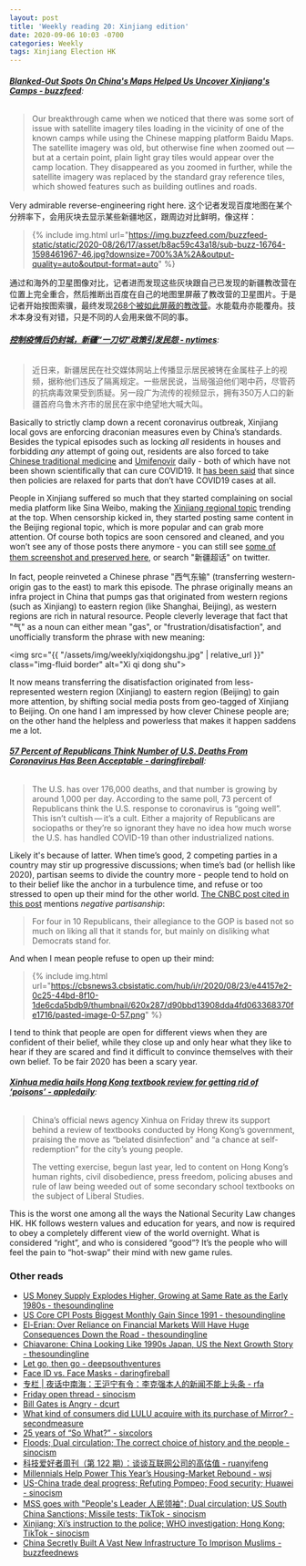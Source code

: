 ```yaml
---
layout: post
title: 'Weekly reading 20: Xinjiang edition'
date: 2020-09-06 10:03 -0700
categories: Weekly
tags: Xinjiang Election HK
---
```


###### __[Blanked-Out Spots On China's Maps Helped Us Uncover Xinjiang's Camps - buzzfeed](https://www.buzzfeed.com/alison_killing/satellite-images-investigation-xinjiang-detention-camps)__:

> Our breakthrough came when we noticed that there was some sort of issue with satellite imagery tiles loading in the vicinity of one of the known camps while using the Chinese mapping platform Baidu Maps. The satellite imagery was old, but otherwise fine when zoomed out — but at a certain point, plain light gray tiles would appear over the camp location. They disappeared as you zoomed in further, while the satellite imagery was replaced by the standard gray reference tiles, which showed features such as building outlines and roads.

Very admirable reverse-engineering right here. 这个记者发现百度地图在某个分辨率下，会用灰块去显示某些新疆地区，跟周边对比鲜明，像这样：

> {% include img.html url="https://img.buzzfeed.com/buzzfeed-static/static/2020-08/26/17/asset/b8ac59c43a18/sub-buzz-16764-1598461967-46.jpg?downsize=700%3A%2A&output-quality=auto&output-format=auto" %}

通过和海外的卫星图像对比，记者进而发现这些灰块跟自己已发现的新疆教改营在位置上完全重合，然后推断出百度在自己的地图里屏蔽了教改营的卫星图片。于是记者开始按图索骥，最终发现[268个被如此屏蔽的教改营](https://www.buzzfeednews.com/article/meghara/china-new-internment-camps-xinjiang-uighurs-muslims)。水能载舟亦能覆舟。技术本身没有对错，只是不同的人会用来做不同的事。

###### __[控制疫情后仍封城，新疆“一刀切”政策引发民怨 - nytimes](https://cn.nytimes.com/china/20200826/china-xinjiang-covid/)__:

> 近日来，新疆居民在社交媒体网站上传播显示居民被铐在金属柱子上的视频，据称他们违反了隔离规定。一些居民说，当局强迫他们喝中药，尽管药的抗病毒效果受到质疑。另一段广为流传的视频显示，拥有350万人口的新疆首府乌鲁木齐市的居民在家中绝望地大喊大叫。

Basically to strictly clamp down a recent coronavirus outbreak, Xinjiang local govs are enforcing draconian measures even by China’s standards. Besides the typical episodes such as locking _all_ residents in houses and forbidding _any_ attempt of going out, residents are also forced to take [Chinese traditional medicine](https://www.ncbi.nlm.nih.gov/pmc/articles/PMC7229744/) and [Umifenovir](https://en.wikipedia.org/wiki/Umifenovir) daily - both of which have not been shown scientifically that can cure COVID19. It [has been said](https://www.dw.com/zh/%E7%BD%91%E4%B8%8A%E6%80%A8%E5%A3%B0%E8%BD%BD%E9%81%93-%E4%B9%8C%E9%B2%81%E6%9C%A8%E9%BD%90%E9%83%A8%E5%88%86%E6%94%BE%E5%AE%BD%E9%98%B2%E6%8E%A7%E6%94%BF%E7%AD%96/a-54679575) that since then policies are relaxed for parts that don’t have COVID19 cases at all.

People in Xinjiang suffered so much that they started complaining on social media platform like Sina Weibo, making the [Xinjiang regional topic](https://weibo.com/p/100808045243fc85b79939859b2497b3326305/super_index) trending at the top. When censorship kicked in, they started posting same content in the Beijing regional topic, which is more popular and can grab more attention. Of course both topics are soon censored and cleaned, and you won’t see any of those posts there anymore - you can still see [some of them screenshot and preserved here](https://chinadigitaltimes.net/chinese/2020/08/%E3%80%90%E7%BD%91%E7%BB%9C%E6%B0%91%E8%AE%AE%E3%80%91%E5%9C%A8%E6%96%B0%E7%96%86%EF%BC%8C%E4%BD%A0%E4%B8%8D%E8%83%BD%E6%AD%BB%E4%BA%8E%E6%96%B0%E5%86%A0%E3%80%82%E4%B9%8C%E9%B2%81%E6%9C%A8%E9%BD%90/), or search "新疆超话" on twitter.

In fact, people reinveted a Chinese phrase "西气东输" (transferring western-origin gas to the east) to mark this episode. The phrase originally means an infra project in China that pumps gas that originated from western regions (such as Xinjiang) to eastern region (like Shanghai, Beijing), as western regions are rich in natural resource. People cleverly leverage that fact that "气" as a noun can either mean "gas", or "frustration/disatisfaction", and unofficially transform the phrase with new meaning:

<img src="{{ "/assets/img/weekly/xiqidongshu.jpg" | relative_url }}" class="img-fluid border" alt="Xi qi dong shu">

It now means transferring the disatisfaction originated from less-represented western region (Xinjiang) to eastern region (Beijing) to gain more attention, by shifting social media posts from geo-tagged of Xinjiang to Beijing. On one hand I am impressed by how clever Chinese people are; on the other hand the helpless and powerless that makes it happen saddens me a lot.

###### __[57 Percent of Republicans Think Number of U.S. Deaths From Coronavirus Has Been Acceptable - daringfireball](https://daringfireball.net/linked/2020/08/23/republican-death-cult)__:

> The U.S. has over 176,000 deaths, and that number is growing by around 1,000 per day. According to the same poll, 73 percent of Republicans think the U.S. response to coronavirus is “going well”. This isn’t cultish — it’s a cult. Either a majority of Republicans are sociopaths or they’re so ignorant they have no idea how much worse the U.S. has handled COVID-19 than other industrialized nations.

Likely it's because of latter. When time’s good, 2 competing parties in a country may stir up progressive discussions; when time’s bad (or hellish like 2020), partisan seems to divide the country more - people tend to hold on to their belief like the anchor in a turbulence time, and refuse or too stressed to open up their mind for the other world. [The CNBC post cited in this post](https://www.cbsnews.com/news/republicans-economy-coronavirus-opinion-poll-cbs-news-battleground-tracker/) mentions _negative partisanship_:

> For four in 10 Republicans, their allegiance to the GOP is based not so much on liking all that it stands for, but mainly on disliking what Democrats stand for.

And when I mean people refuse to open up their mind:

> {% include img.html url="https://cbsnews3.cbsistatic.com/hub/i/r/2020/08/23/e44157e2-0c25-44bd-8f10-1de6cda5bdb9/thumbnail/620x287/d90bbd13908dda4fd063368370fe1716/pasted-image-0-57.png" %}

I tend to think that people are open for different views when they are confident of their belief, while they close up and only hear what they like to hear if they are scared and find it difficult to convince themselves with their own belief. To be fair 2020 has been a scary year.

###### __[Xinhua media hails Hong Kong textbook review for getting rid of ‘poisons’ - appledaily](https://hk.appledaily.com/us/20200822/QS26FF4DBFE7PG2LJJEO4NSQTQ/)__:

> China’s official news agency Xinhua on Friday threw its support behind a review of textbooks conducted by Hong Kong’s government, praising the move as “belated disinfection” and “a chance at self-redemption” for the city’s young people.
>
> The vetting exercise, begun last year, led to content on Hong Kong’s human rights, civil disobedience, press freedom, policing abuses and rule of law being weeded out of some secondary school textbooks on the subject of Liberal Studies.

This is the worst one among all the ways the National Security Law changes HK. HK follows western values and education for years, and now is required to obey a completely different view of the world overnight. What is considered “right”, and who is considered “good”? It’s the people who will feel the pain to “hot-swap” their mind with new game rules.

### Other reads
- [US Money Supply Explodes Higher, Growing at Same Rate as the Early 1980s - thesoundingline](https://thesoundingline.com/us-money-supply-explodes-higher-growing-at-same-rate-as-the-early-1980s/)
- [US Core CPI Posts Biggest Monthly Gain Since 1991 - thesoundingline](https://thesoundingline.com/us-core-cpi-posts-biggest-monthly-gain-since-1991/)
- [El-Erian: Over Reliance on Financial Markets Will Have Huge Consequences Down the Road - thesoundingline](https://thesoundingline.com/el-erian-over-reliance-on-financial-markets-will-have-huge-consequences-down-the-road/)
- [Chiavarone: China Looking Like 1990s Japan, US the Next Growth Story - thesoundingline](https://thesoundingline.com/chiavarone-china-looking-like-1990s-japan-us-the-next-growth-story/)
- [Let go, then go - deepsouthventures](https://www.deepsouthventures.com/let-go-then-go/)
- [Face ID vs. Face Masks - daringfireball](https://daringfireball.net/linked/2020/08/24/face-id-vs-face-masks)
- [专栏 \| 夜话中南海：王沪宁有令：李克强本人的新闻不能上头条 - rfa](https://www.rfa.org/mandarin/zhuanlan/yehuazhongnanhai/gx-08212020145713.html)
- [Friday open thread - sinocism](https://sinocism.com/p/friday-open-thread-596/comments)
- [Bill Gates is Angry - dcurt](https://dcurt.is/bill-gates-is-angry)
- [What kind of consumers did LULU acquire with its purchase of Mirror? - secondmeasure](https://secondmeasure.com/datapoints/what-kind-of-consumers-did-lulu-acquire-with-its-purchase-of-mirror/)
- [25 years of “So What?” - sixcolors](https://sixcolors.com/post/2020/08/25-years-of-so-what/)
- [Floods; Dual circulation; The correct choice of history and the people - sinocism](https://sinocism.com/p/floods-dual-circulation-the-correct)
- [科技爱好者周刊（第 122 期）：谈谈互联网公司的高估值 - ruanyifeng](http://www.ruanyifeng.com/blog/2020/08/weekly-issue-122.html)
- [Millennials Help Power This Year’s Housing-Market Rebound - wsj](https://www.wsj.com/articles/millennials-help-power-this-years-housing-market-rebound-11598520601)
- [US-China trade deal progress; Refuting Pompeo; Food security; Huawei - sinocism](https://sinocism.com/p/us-china-trade-deal-progress-refuting)
- [MSS goes with "People's Leader 人民领袖"; Dual circulation; US South China Sanctions; Missile tests; TikTok - sinocism](https://sinocism.com/p/mss-goes-with-peoples-leader-dual)
- [Xinjiang; Xi’s instruction to the police; WHO investigation; Hong Kong; TikTok - sinocism](https://sinocism.com/p/xinjiang-xis-instruction-to-the-police)
- [China Secretly Built A Vast New Infrastructure To Imprison Muslims - buzzfeednews](https://www.buzzfeednews.com/article/meghara/china-new-internment-camps-xinjiang-uighurs-muslims)
